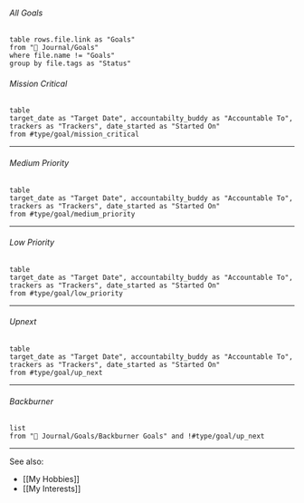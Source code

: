 ###### All Goals
```dataview
table rows.file.link as "Goals"
from "🌱 Journal/Goals"
where file.name != "Goals"
group by file.tags as "Status"
```


###### Mission Critical
```dataview
table 
target_date as "Target Date", accountabilty_buddy as "Accountable To", trackers as "Trackers", date_started as "Started On"
from #type/goal/mission_critical  
```

---

###### Medium Priority
```dataview
table 
target_date as "Target Date", accountabilty_buddy as "Accountable To", trackers as "Trackers", date_started as "Started On"
from #type/goal/medium_priority   
```

---

###### Low Priority
```dataview
table 
target_date as "Target Date", accountabilty_buddy as "Accountable To", trackers as "Trackers", date_started as "Started On"
from #type/goal/low_priority   
```

---

###### Upnext
```dataview
table 
target_date as "Target Date", accountabilty_buddy as "Accountable To", trackers as "Trackers", date_started as "Started On"
from #type/goal/up_next   
```

---

###### Backburner
```dataview
list 
from "🌱 Journal/Goals/Backburner Goals" and !#type/goal/up_next 
```

---

See also:
- [[My Hobbies]]
- [[My Interests]]